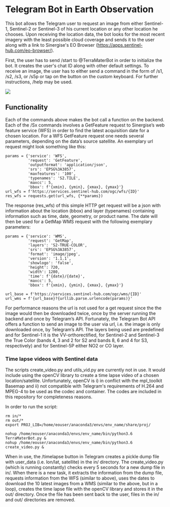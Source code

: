 # Telegram Bot in Earth Observation

This bot allows the Telegram user to request an image from either Sentinel-1, Sentinel-2 or Sentinel-3 of his current location or any other location he chooses. Upon receiving the location data, the bot looks for the most recent imagery with the least possible cloud coverage and sends it to the user along with a link to Sinergise's EO Browser (https://apps.sentinel-hub.com/eo-browser/).

First, the user has to send /start to @TerraMaterBot in order to initialize the bot. It creates the user's chat ID along with other default settings. To receive an image, the user has to either send a command in the form of /s1, /s2, /s3, or /s5p or tap on the button on the custom keyboard. For further instructions, /help may be used.

![](https://github.com/fvivian/TerraMaterBot/blob/master/TerraMaterV4_img.PNG)

## Functionality

Each of the commands above makes the bot call a function on the backend. Each of the /Sx commands involves a GetFeature request to Sinergise’s web feature service (WFS) in order to find the latest acquisition date for a chosen location. For a WFS GetFeature request one needs several parameters, depending on the data’s source satellite. An exemplary url request might look something like this:
```
params = {'service': 'WFS',
          'request': 'GetFeature',
          'outputformat': 'application/json',
          'srs': 'EPSG%3A3857',
          'maxfeatures': '100',
          'typenames': 'S2.TILE',
          'maxcc': 5,
          'bbox': f'{xmin}, {ymin}, {xmax}, {ymax}'}
url_wfs = f'https://services.sentinel-hub.com/ogc/wfs/{ID}'
res_wfs = requests.get(url_wfs, {**params})
```
The response  (res_wfs) of this simple HTTP get request will be a json with information about the location (bbox) and layer (typenames) containing information such as time, date, geometry, or product name.
The date will then be used for a GetMap WMS request with the following exemplary parameters:
```
params = {'service': 'WMS',
          'request': 'GetMap',
          'layers': 'S2-TRUE-COLOR',
          'srs': 'EPSG%3A3857',
          'format': 'image/jpeg',
          'version': '1.1.1',
          'showlogo': 'false',
          'height': 720,
          'width': 1280,
          'time': f'{date}/{date}',
          'maxcc': 5,
          'bbox': f'{xmin}, {ymin}, {xmax}, {ymax}'}
          
url_base = f'https://services.sentinel-hub.com/ogc/wms/{ID}'
url_wms = f'{url_base}?{urllib.parse.urlencode(params)}'
```
For performance reasons the url is not used for a get request since the the image would then be downloaded twice, once by the server running the backend and once by Telegram’s API. Fortunately, the Telegram Bot API offers a function to send an image to the user via url, i.e. the image is only downloaded once, by Telegram’s API.
The layers being used are predefined and for Sentinel-1 it is the VV-orthorectified, for Sentinel-2 and Sentinel-3 the True Color (bands 4, 3 and 2 for S2 and bands 8, 6 and 4 for S3, respectively) and for Sentinel-5P either NO2 or CO layer.

### Time lapse videos with Sentinel data
The scripts create_video.py and utils_vid.py are currently not in use. It would include using the openCV library to create a time lapse video of a chosen location/satellite. Unfortunately, openCV is i) in conflict with the mpl_toolkit Basemap and ii) not compatible with  Telegram's requirements of H.264 and MPEG-4 to be used as the codec and container. The codes are included in this repository for completeness reasons.

In order to run the script:
```
rm in/*
rm out/*
export PROJ_LIB=/home/eouser/anaconda3/envs/env_name/share/proj/

nohup /home/eouser/anaconda3/envs/env_name/bin/python3.6 TerraMaterBot.py &
nohup /home/eouser/anaconda3/envs/env_name/bin/python3.6 create_video.py &
```
When in use, the /timelapse button in Telegram creates a pickle dump file with user_data (i.e. lon/lat, satellite) in the in/ directory. The create_video.py (which is running constantly) checks every 5 seconds for a new dump file in in/. When there is a new task, it extracts the information from the dump file, requests information from the WFS (similar to above), uses the dates to download the 10 latest images from a WMS (similar to the above, but in a loop), creates the time lapse file with the openCV library and stores it in the out/ directory. Once the file has been sent back to the user, files in the in/ and out/ directories are removed.
